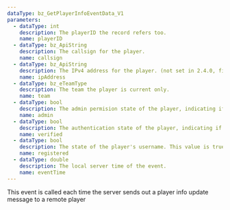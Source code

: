 ```yaml
---
dataType: bz_GetPlayerInfoEventData_V1
parameters:
  - dataType: int
    description: The playerID the record refers too.
    name: playerID
  - dataType: bz_ApiString
    description: The callsign for the player.
    name: callsign
  - dataType: bz_ApiString
    description: The IPv4 address for the player. (not set in 2.4.0, fixed in 2.4.1.)
    name: ipAddress
  - dataType: bz_eTeamType
    description: The team the player is current only.
    name: team
  - dataType: bool
    description: The admin permision state of the player, indicating if they will be displayed with an '@' symbol in the scoreboard.
    name: admin
  - dataType: bool
    description: The authentication state of the player, indicating if they will be displayed with an '+' symbol in the scoreboard.
    name: verified
  - dataType: bool
    description: The state of the player's username. This value is true if the username is registered.
    name: registered
  - dataType: double
    description: The local server time of the event.
    name: eventTime
---
```


This event is called each time the server sends out a player info update message to a remote player
